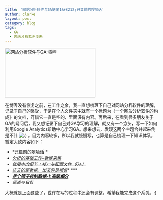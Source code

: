 ```yaml
---
title: '网站分析软件与GA随笔1&#8212;开篇前的啰嗦话'
author: clarke
layout: post
category: blog
tags:
  - GA
  - 网站分析软件体系
---
```

<div class="mceTemp">
  <dl id="attachment_67" class="wp-caption alignleft" style="width: 307px;">
    <dt class="wp-caption-dt">
      <a href="http://itweb.me/?attachment_id=67" rel="attachment wp-att-67"><img class="size-full wp-image-67" title="网站分析软件与GA-1" src="http://itweb.me/wp-content/uploads/2011/06/6.jpg" alt="网站分析软件与GA-喧哗" width="297" height="163" /></a>
    </dt>
  </dl>
</div>

<span> 在博客没有恢复之前，在工作之余，我一直想梳理下自己对网站分析软件的理解，</span>记录下自己的感受，于是在个人文件夹中就有一个标题为《一个网站分析软件的构成》的文档，可惜它一直是空的，里面没有内容。再后来，在看到很多朋友关于GA的疑问后，我又想记录下自己对GA学习的理解，就又有一个念头，写一下如何利用Google Analytics帮助中心学习GA。想来想去，发现这两个主题合并起来倒是不错 <img src='http://itweb.me/wp-includes/images/smilies/icon_smile.gif' alt=':)' class='wp-smiley' /> 。因为内容较多，所以我就慢慢写，也算是自己梳理一下知识体系，暂定大致内容如下：

<!--more-->

*   *[开篇前的啰嗦话][1] *
*   *[分析的基础工作–数据采集][2]*
*   *[使用中的细节：帐户与配置文件（GA）][3]*
*   *<a href="http://itweb.me/?p=127" target="_blank">进去的是数据，出来的是报告</a>** ***
*   <a title="用个筛子控制数据-1：高级细分" href="http://itweb.me/?p=152" target="_blank"><em><strong>用个筛子控制数据-1:高级细分 </strong></em></a>
*   *渠道与目标*

大概就是上面这些了，或许在写的过程中还会有调整，希望我能完成这个系列。:)

 [1]: http://itweb.me/?p=65
 [2]: http://itweb.me/?p=85
 [3]: http://itweb.me/?p=109